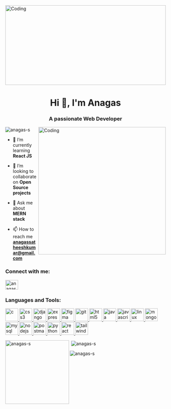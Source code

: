 <img align="center" alt="Coding" height="250" width="100%" src="https://e0.pxfuel.com/wallpapers/969/98/desktop-wallpaper-talk-is-cheap-show-me-the-code-computer-science-coding-math.jpg">

<h1 align="center">Hi 👋, I'm Anagas</h1>
<h3 align="center">A passionate Web Developer</h3>
<img align="right" alt="Coding" width="400" src="https://cdn.dribbble.com/users/1162077/screenshots/3848914/programmer.gif">

<p align="left"> <img src="https://komarev.com/ghpvc/?username=anagas-s&label=Profile%20views&color=0e75b6&style=flat" alt="anagas-s" /> </p>

- 🌱 I’m currently learning **React JS**

- 👯 I’m looking to collaborate on **Open Source projects**

- 💬 Ask me about **MERN stack**

- 📫 How to reach me **anagassatheeshkumar@gmail.com**

<h3 align="left">Connect with me:</h3>
<p align="left">
<a href="https://twitter.com/anagas_s" target="blank"><img align="center" src="https://cdn.jsdelivr.net/gh/devicons/devicon/icons/twitter/twitter-original.svg" alt="anagas_s" height="30" width="40" /></a>
<!--<a href="https://instagram.com/_anagas_s" target="blank"><img align="center" src="https://icons8.com/icon/32292/instagram" alt="_anagas_s" height="30" width="40" /></a>
<a href="https://www.leetcode.com/anagas" target="blank"><img align="center" src="leetcode" alt="anagas" height="30" width="40" /></a> -->
</p>

<h3 align="left">Languages and Tools:</h3>
<p align="left"> <a href="https://www.cprogramming.com/" target="_blank" rel="noreferrer"> <img src="https://cdn.jsdelivr.net/gh/devicons/devicon/icons/c/c-original.svg" alt="c" width="40" height="40"/> </a> <a href="https://www.w3schools.com/css/" target="_blank" rel="noreferrer"> <img src="https://cdn.jsdelivr.net/gh/devicons/devicon/icons/css3/css3-original.svg" alt="css3" width="40" height="40"/> </a> <a href="https://www.djangoproject.com/" target="_blank" rel="noreferrer"> <img src="https://cdn.worldvectorlogo.com/logos/django.svg" alt="django" width="40" height="40"/> </a> <a href="https://expressjs.com" target="_blank" rel="noreferrer"> <img src="https://cdn.jsdelivr.net/gh/devicons/devicon/icons/express/express-original.svg"  alt="express" width="40" height="40"/> </a> <a href="https://www.figma.com/" target="_blank" rel="noreferrer"> <img src="https://www.vectorlogo.zone/logos/figma/figma-icon.svg" alt="figma" width="40" height="40"/> </a> <a href="https://git-scm.com/" target="_blank" rel="noreferrer"> <img src="https://www.vectorlogo.zone/logos/git-scm/git-scm-icon.svg" alt="git" width="40" height="40"/> </a> <a href="https://www.w3.org/html/" target="_blank" rel="noreferrer"> <img src="https://cdn.jsdelivr.net/gh/devicons/devicon/icons/html5/html5-original.svg" alt="html5" width="40" height="40"/> </a> <a href="https://www.java.com" target="_blank" rel="noreferrer"> <img src="https://cdn.jsdelivr.net/gh/devicons/devicon/icons/java/java-original.svg" alt="java" width="40" height="40"/> </a> <a href="https://developer.mozilla.org/en-US/docs/Web/JavaScript" target="_blank" rel="noreferrer"> <img src="https://cdn.jsdelivr.net/gh/devicons/devicon/icons/javascript/javascript-original.svg" alt="javascript" width="40" height="40"/> </a> <a href="https://www.linux.org/" target="_blank" rel="noreferrer"> <img src="https://cdn.jsdelivr.net/gh/devicons/devicon/icons/linux/linux-original.svg" alt="linux" width="40" height="40"/> </a> <a href="https://www.mongodb.com/" target="_blank" rel="noreferrer"> <img src="https://cdn.jsdelivr.net/gh/devicons/devicon/icons/mongodb/mongodb-original-wordmark.svg" alt="mongodb" width="40" height="40"/> </a> <a href="https://www.mysql.com/" target="_blank" rel="noreferrer"> <img src="https://cdn.jsdelivr.net/gh/devicons/devicon/icons/mysql/mysql-original.svg" alt="mysql" width="40" height="40"/> </a> <a href="https://nodejs.org" target="_blank" rel="noreferrer"> <img src="https://cdn.jsdelivr.net/gh/devicons/devicon/icons/nodejs/nodejs-original-wordmark.svg" alt="nodejs" width="40" height="40"/> </a>  <a href="https://postman.com" target="_blank" rel="noreferrer"> <img src="https://www.vectorlogo.zone/logos/getpostman/getpostman-icon.svg" alt="postman" width="40" height="40"/> </a> <a href="https://www.python.org" target="_blank" rel="noreferrer"> <img src="https://cdn.jsdelivr.net/gh/devicons/devicon/icons/python/python-original.svg" alt="python" width="40" height="40"/> </a> <a href="https://reactjs.org/" target="_blank" rel="noreferrer"> <img src="https://cdn.jsdelivr.net/gh/devicons/devicon/icons/react/react-original.svg" alt="react" width="40" height="40"/> </a> <a href="https://tailwindcss.com/" target="_blank" rel="noreferrer"> <img src="https://www.vectorlogo.zone/logos/tailwindcss/tailwindcss-icon.svg" alt="tailwind" width="40" height="40"/> </a> </p>
<div>
<p><img align="left" height="200" src="https://github-readme-stats.vercel.app/api/top-langs?username=anagas-s&show_icons=true&locale=en&layout=compact" alt="anagas-s" /></p>

<p>&nbsp;<img align="center" src="https://github-readme-stats.vercel.app/api?username=anagas-s&show_icons=true&locale=en" alt="anagas-s" /></p>
</div>
<p><img align="center" src="https://github-readme-streak-stats.herokuapp.com/?user=anagas-s&" alt="anagas-s" /></p>

